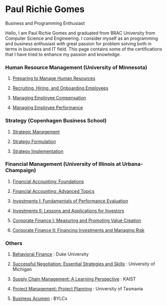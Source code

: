 # Paul Richie Gomes
Business and Programming Enthusiast

​Hello, I am Paul Richie Gomes and graduated from BRAC University from Computer Science and Engineering. I consider myself as an programming and business enthusiast with great passion for problem solving both in terms in business and IT field. This page contains some of the certifications that I have tried to enhance my passion and knowledge.



### Human Resource Management (University of Minnesota)

1. [Preparing to Manage Human Resources](https://www.coursera.org/account/accomplishments/certificate/UAESNU2FNFPD)

2. [Recruiting, Hiring, and Onboarding Employees](https://www.coursera.org/account/accomplishments/certificate/TT267QL94EUB)

3. [Managing Employee Compensation](https://www.coursera.org/account/accomplishments/certificate/4VW9MM7TCBAH)

4. [Managing Employee Performance](https://www.coursera.org/account/accomplishments/certificate/A62Z4X65PAXY)

### Strategy (Copenhagen Business School)

1. [Strategic Management](https://www.coursera.org/account/accomplishments/certificate/XZKABHZA5QZH)

2. [Strategy Formulation](https://www.coursera.org/account/accomplishments/certificate/EZ99BKMMCUW4)

3. [Strategy Implementation](https://www.coursera.org/account/accomplishments/certificate/HT8VSS2XQDEH)

### Financial Management (University of Illinois at Urbana-Champaign)

1. [Financial Accounting: Foundations](https://www.coursera.org/account/accomplishments/certificate/6JHFRRR7JSTR)

2. [Financial Accounting: Advanced Topics](https://www.coursera.org/account/accomplishments/certificate/G53LKYKUUYRK)

3. [Investments I: Fundamentals of Performance Evaluation](https://www.coursera.org/account/accomplishments/certificate/NCNF28E94HKV)

4. [Investments II: Lessons and Applications for Investors](https://www.coursera.org/account/accomplishments/certificate/CENJJFP7KSPV)

5. [Corporate Finance I: Measuring and Promoting Value Creation](https://www.coursera.org/account/accomplishments/certificate/4VBGCWSQU3DT)

6. [Corporate Finance II: Financing Investments and Managing Risk](https://www.coursera.org/account/accomplishments/certificate/F8SXZ7DMWBKJ)

### Others

1. [Behavioral Finance](https://www.coursera.org/account/accomplishments/certificate/B5DX6WHC7KJ8) : Duke University

2. [Successful Negotiation: Essential Strategies and Skills](https://www.coursera.org/account/accomplishments/certificate/JV5HK2F62QY5) : University of Michigan

3. [Supply Chain Management: A Learning Perspective](https://www.coursera.org/account/accomplishments/certificate/XH6CEUR4M6BT) : KAIST

4. [Project Management: Project Planning](https://www.credential.net/f67ca67a-3e09-4d87-ae77-55ed760be5e3#gs.f9fmtw) : University of Tasmania

5. [Business Acumen](https://x.bylc.org/certification/46203) : BYLCx





